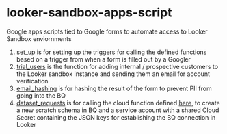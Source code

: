 # looker-sandbox-apps-script
Google apps scripts tied to Google forms to automate access to Looker Sandbox enviornments

1. [set_up](/setup.gs) is for setting up the triggers for calling the defined functions based on a trigger from when a form is filled out by a Googler
2. [trial_users](/trial_users.gs) is the function for adding internal / prospective customers to the Looker sandbox instance and sending them an email for account verification
2. [email_hashing](/email_hashing.gs) is for hashing the result of the form to prevent PII from going into the BQ
3. [dataset_requests](/dataset_requests.gs) is for calling the cloud function defined [here](https://github.com/leighajarett/demo-dataset-access), to create a new scratch schema in BQ and a service account with a shared Cloud Secret containing the JSON keys for establishing the BQ connection in Looker 


